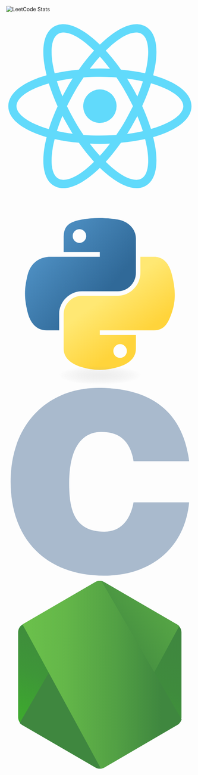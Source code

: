 ![LeetCode Stats](https://www.readmecodegen.com/api/leetcode-stats/bkrol000?theme=dark&acceptance=false&reputation=false&template=minimal)
<svg viewBox="0 0 128 128">
<g fill="#61DAFB"><circle cx="64" cy="64" r="11.4"></circle><path d="M107.3 45.2c-2.2-.8-4.5-1.6-6.9-2.3.6-2.4 1.1-4.8 1.5-7.1 2.1-13.2-.2-22.5-6.6-26.1-1.9-1.1-4-1.6-6.4-1.6-7 0-15.9 5.2-24.9 13.9-9-8.7-17.9-13.9-24.9-13.9-2.4 0-4.5.5-6.4 1.6-6.4 3.7-8.7 13-6.6 26.1.4 2.3.9 4.7 1.5 7.1-2.4.7-4.7 1.4-6.9 2.3C8.2 50 1.4 56.6 1.4 64s6.9 14 19.3 18.8c2.2.8 4.5 1.6 6.9 2.3-.6 2.4-1.1 4.8-1.5 7.1-2.1 13.2.2 22.5 6.6 26.1 1.9 1.1 4 1.6 6.4 1.6 7.1 0 16-5.2 24.9-13.9 9 8.7 17.9 13.9 24.9 13.9 2.4 0 4.5-.5 6.4-1.6 6.4-3.7 8.7-13 6.6-26.1-.4-2.3-.9-4.7-1.5-7.1 2.4-.7 4.7-1.4 6.9-2.3 12.5-4.8 19.3-11.4 19.3-18.8s-6.8-14-19.3-18.8zM92.5 14.7c4.1 2.4 5.5 9.8 3.8 20.3-.3 2.1-.8 4.3-1.4 6.6-5.2-1.2-10.7-2-16.5-2.5-3.4-4.8-6.9-9.1-10.4-13 7.4-7.3 14.9-12.3 21-12.3 1.3 0 2.5.3 3.5.9zM81.3 74c-1.8 3.2-3.9 6.4-6.1 9.6-3.7.3-7.4.4-11.2.4-3.9 0-7.6-.1-11.2-.4-2.2-3.2-4.2-6.4-6-9.6-1.9-3.3-3.7-6.7-5.3-10 1.6-3.3 3.4-6.7 5.3-10 1.8-3.2 3.9-6.4 6.1-9.6 3.7-.3 7.4-.4 11.2-.4 3.9 0 7.6.1 11.2.4 2.2 3.2 4.2 6.4 6 9.6 1.9 3.3 3.7 6.7 5.3 10-1.7 3.3-3.4 6.6-5.3 10zm8.3-3.3c1.5 3.5 2.7 6.9 3.8 10.3-3.4.8-7 1.4-10.8 1.9 1.2-1.9 2.5-3.9 3.6-6 1.2-2.1 2.3-4.2 3.4-6.2zM64 97.8c-2.4-2.6-4.7-5.4-6.9-8.3 2.3.1 4.6.2 6.9.2 2.3 0 4.6-.1 6.9-.2-2.2 2.9-4.5 5.7-6.9 8.3zm-18.6-15c-3.8-.5-7.4-1.1-10.8-1.9 1.1-3.3 2.3-6.8 3.8-10.3 1.1 2 2.2 4.1 3.4 6.1 1.2 2.2 2.4 4.1 3.6 6.1zm-7-25.5c-1.5-3.5-2.7-6.9-3.8-10.3 3.4-.8 7-1.4 10.8-1.9-1.2 1.9-2.5 3.9-3.6 6-1.2 2.1-2.3 4.2-3.4 6.2zM64 30.2c2.4 2.6 4.7 5.4 6.9 8.3-2.3-.1-4.6-.2-6.9-.2-2.3 0-4.6.1-6.9.2 2.2-2.9 4.5-5.7 6.9-8.3zm22.2 21l-3.6-6c3.8.5 7.4 1.1 10.8 1.9-1.1 3.3-2.3 6.8-3.8 10.3-1.1-2.1-2.2-4.2-3.4-6.2zM31.7 35c-1.7-10.5-.3-17.9 3.8-20.3 1-.6 2.2-.9 3.5-.9 6 0 13.5 4.9 21 12.3-3.5 3.8-7 8.2-10.4 13-5.8.5-11.3 1.4-16.5 2.5-.6-2.3-1-4.5-1.4-6.6zM7 64c0-4.7 5.7-9.7 15.7-13.4 2-.8 4.2-1.5 6.4-2.1 1.6 5 3.6 10.3 6 15.6-2.4 5.3-4.5 10.5-6 15.5C15.3 75.6 7 69.6 7 64zm28.5 49.3c-4.1-2.4-5.5-9.8-3.8-20.3.3-2.1.8-4.3 1.4-6.6 5.2 1.2 10.7 2 16.5 2.5 3.4 4.8 6.9 9.1 10.4 13-7.4 7.3-14.9 12.3-21 12.3-1.3 0-2.5-.3-3.5-.9zM96.3 93c1.7 10.5.3 17.9-3.8 20.3-1 .6-2.2.9-3.5.9-6 0-13.5-4.9-21-12.3 3.5-3.8 7-8.2 10.4-13 5.8-.5 11.3-1.4 16.5-2.5.6 2.3 1 4.5 1.4 6.6zm9-15.6c-2 .8-4.2 1.5-6.4 2.1-1.6-5-3.6-10.3-6-15.6 2.4-5.3 4.5-10.5 6-15.5 13.8 4 22.1 10 22.1 15.6 0 4.7-5.8 9.7-15.7 13.4z"></path></g>
</svg>
<svg viewBox="0 0 128 128">
<linearGradient id="python-original-a" gradientUnits="userSpaceOnUse" x1="70.252" y1="1237.476" x2="170.659" y2="1151.089" gradientTransform="matrix(.563 0 0 -.568 -29.215 707.817)"><stop offset="0" stop-color="#5A9FD4"></stop><stop offset="1" stop-color="#306998"></stop></linearGradient><linearGradient id="python-original-b" gradientUnits="userSpaceOnUse" x1="209.474" y1="1098.811" x2="173.62" y2="1149.537" gradientTransform="matrix(.563 0 0 -.568 -29.215 707.817)"><stop offset="0" stop-color="#FFD43B"></stop><stop offset="1" stop-color="#FFE873"></stop></linearGradient><path fill="url(#python-original-a)" d="M63.391 1.988c-4.222.02-8.252.379-11.8 1.007-10.45 1.846-12.346 5.71-12.346 12.837v9.411h24.693v3.137H29.977c-7.176 0-13.46 4.313-15.426 12.521-2.268 9.405-2.368 15.275 0 25.096 1.755 7.311 5.947 12.519 13.124 12.519h8.491V67.234c0-8.151 7.051-15.34 15.426-15.34h24.665c6.866 0 12.346-5.654 12.346-12.548V15.833c0-6.693-5.646-11.72-12.346-12.837-4.244-.706-8.645-1.027-12.866-1.008zM50.037 9.557c2.55 0 4.634 2.117 4.634 4.721 0 2.593-2.083 4.69-4.634 4.69-2.56 0-4.633-2.097-4.633-4.69-.001-2.604 2.073-4.721 4.633-4.721z" transform="translate(0 10.26)"></path><path fill="url(#python-original-b)" d="M91.682 28.38v10.966c0 8.5-7.208 15.655-15.426 15.655H51.591c-6.756 0-12.346 5.783-12.346 12.549v23.515c0 6.691 5.818 10.628 12.346 12.547 7.816 2.297 15.312 2.713 24.665 0 6.216-1.801 12.346-5.423 12.346-12.547v-9.412H63.938v-3.138h37.012c7.176 0 9.852-5.005 12.348-12.519 2.578-7.735 2.467-15.174 0-25.096-1.774-7.145-5.161-12.521-12.348-12.521h-9.268zM77.809 87.927c2.561 0 4.634 2.097 4.634 4.692 0 2.602-2.074 4.719-4.634 4.719-2.55 0-4.633-2.117-4.633-4.719 0-2.595 2.083-4.692 4.633-4.692z" transform="translate(0 10.26)"></path><radialGradient id="python-original-c" cx="1825.678" cy="444.45" r="26.743" gradientTransform="matrix(0 -.24 -1.055 0 532.979 557.576)" gradientUnits="userSpaceOnUse"><stop offset="0" stop-color="#B8B8B8" stop-opacity=".498"></stop><stop offset="1" stop-color="#7F7F7F" stop-opacity="0"></stop></radialGradient><path opacity=".444" fill="url(#python-original-c)" d="M97.309 119.597c0 3.543-14.816 6.416-33.091 6.416-18.276 0-33.092-2.873-33.092-6.416 0-3.544 14.815-6.417 33.092-6.417 18.275 0 33.091 2.872 33.091 6.417z"></path>
</svg>
<svg viewBox="0 0 128 128">
<path fill="#a9bacd" d="M125 50c-4-32-24-50-62-50C29 0 3 24 3 64c0 39 24 64 64 64 32 0 55-19 58-50H87c-2 11-8 20-20 20-21 0-24-16-24-33 0-23 8-35 22-35 13 0 20 7 22 20z"></path>
</svg>

<svg viewBox="0 0 128 128">
<path fill="url(#a)" d="M66.958.825a6.07 6.07 0 0 0-6.035 0L11.103 29.76c-1.895 1.072-2.96 3.095-2.96 5.24v57.988c0 2.143 1.183 4.167 2.958 5.24l49.82 28.934a6.07 6.07 0 0 0 6.036 0l49.82-28.935c1.894-1.072 2.958-3.096 2.958-5.24V35c0-2.144-1.183-4.167-2.958-5.24z"></path><path fill="url(#b)" d="M116.897 29.76 66.841.825A8.161 8.161 0 0 0 65.302.23L9.21 96.798a6.251 6.251 0 0 0 1.657 1.43l50.057 28.934c1.42.833 3.076 1.072 4.615.595l52.66-96.925a3.702 3.702 0 0 0-1.302-1.072z"></path><path fill="url(#c)" d="M116.898 98.225c1.42-.833 2.485-2.262 2.958-3.81L65.066.108c-1.42-.238-2.959-.119-4.26.715L11.104 29.639l53.606 98.355c.71-.12 1.54-.358 2.25-.715z"></path><defs><linearGradient id="a" x1="34.513" x2="27.157" y1="15.535" y2="30.448" gradientTransform="translate(-129.242 -73.715) scale(6.18523)" gradientUnits="userSpaceOnUse"><stop stop-color="#3F873F"></stop><stop offset=".33" stop-color="#3F8B3D"></stop><stop offset=".637" stop-color="#3E9638"></stop><stop offset=".934" stop-color="#3DA92E"></stop><stop offset="1" stop-color="#3DAE2B"></stop></linearGradient><linearGradient id="b" x1="30.009" x2="50.533" y1="23.359" y2="8.288" gradientTransform="translate(-129.242 -73.715) scale(6.18523)" gradientUnits="userSpaceOnUse"><stop offset=".138" stop-color="#3F873F"></stop><stop offset=".402" stop-color="#52A044"></stop><stop offset=".713" stop-color="#64B749"></stop><stop offset=".908" stop-color="#6ABF4B"></stop></linearGradient><linearGradient id="c" x1="21.917" x2="40.555" y1="22.261" y2="22.261" gradientTransform="translate(-129.242 -73.715) scale(6.18523)" gradientUnits="userSpaceOnUse"><stop offset=".092" stop-color="#6ABF4B"></stop><stop offset=".287" stop-color="#64B749"></stop><stop offset=".598" stop-color="#52A044"></stop><stop offset=".862" stop-color="#3F873F"></stop></linearGradient></defs>
</svg>
          
<!--
**BartekK2/BartekK2** is a ✨ _special_ ✨ repository because its `README.md` (this file) appears on your GitHub profile.

Here are some ideas to get you started:

- 🔭 I’m currently working on ...
- 🌱 I’m currently learning ...
- 👯 I’m looking to collaborate on ...
- 🤔 I’m looking for help with ...
- 💬 Ask me about ...
- 📫 How to reach me: ...
- 😄 Pronouns: ...
- ⚡ Fun fact: ...
-->
